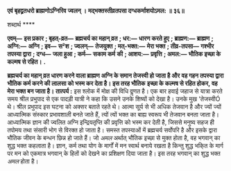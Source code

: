 **एवं बृहद्व्रतधरो ब्राह्मणोऽग्निरिव ज्वलन् ।** **मद्भक्तस्तीव्रतपसा दग्धकर्माशयोऽमल: ॥ ३६॥** 

शब्दार्थ **** 

**एवम्—** **इस प्रकार** **; बृहत्-व्रत—** **ब्रह्मचर्य का महान् व्रत** **; धर:—** **धारण करते हुए** **; ब्राह्मण:—** **ब्राह्मण** **; अग्नि:—** **अग्नि** **; इव—** **स²श** **; ज्वलन्—** **तेजयुक्त** **; मत्-भक्त:—** **मेरा भक्त** **; तीव्र-तपसा—** **गश्भीर तपस्या द्वारा** **; दग्ध—** **जला हुआ** **; कर्म—** **सकाम कर्म** **की** **; आशय:—** **प्रवृत्ति** **; अमल:—** **भौतिक इच्छा के कल्मष से रहित।** **.** 

**ब्रह्मचर्य का महान् व्रत धारण करने वाला ब्राह्मण अग्नि के समान तेजस्वी हो जाता है और** **वह गहन तपस्या द्वारा भौतिक कर्म करने की लालसा को भस्म कर देता है। इस तरह भौतिक** **इच्छा के कल्मष से रहित होकर, वह मेरा भक्त बन जाता है।** **तात्पर्य :** इस श्लोक में मोक्ष की विधि वॢणत है। एक बार हवाई जहाज से यात्रा करते समय श्रील प्रभुपाद से एक पादड़ी यात्री ने कहा कि उसने उनके शिष्यों को देखा है। उनके मुख 'तेजस्वीÓ थे। श्रील प्रभुपाद इस घटना को अक्सर बताते रहते थे। आत्मा सूर्य से भी अधिक तेजवान है और ज्यों ज्यों आध्यात्मिक संस्कार प्रभावशाली बनते जाते हैं, त्यों त्यों भक्त का बाह्य स्वरूप भी तेजवान बनता जाता है। आध्यात्मिक ज्ञान की ज्वलित अग्नि इन्द्रियतृप्ति की प्रवृत्ति को भस्म कर देती है, जिससे मनुष्य सहज ही तपोमय तथा संसारी भोग से विरक्त हो जाता है। समस्त तपस्याओं में ब्रह्मचर्य सर्वोपरि है और इसके द्वारा भौतिक जीवन के बन्धन छिन्न हो जाते हैं। जो *अमल* अर्थात् भौतिक इच्छा से मुक्त होता है, वह भगवान् का शुद्ध भक्त कहलाता है। ज्ञान, कर्म तथा योग के मार्गों में मन स्वार्थ बनाये रखता है किन्तु शुद्ध भकि्त के मार्ग पर मन को एकमात्र भगवान् के हितों को देखने का प्रशिक्षण दिया जाता है। इस तरह भगवान् का शुद्ध भक्त *अमल* होता है।  